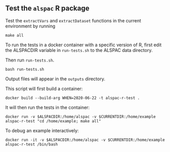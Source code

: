 ## Test the `alspac` R package

Test the `extractVars` and `extractDataset` functions
in the current environment by running
```
make all
```

To run the tests in a docker container with a specific version of R,
first edit the ALSPACDIR variable in `run-tests.sh`
to the ALSPAC data directory. 

Then run `run-tests.sh`.
```
bash run-tests.sh
```
Output files will appear in the `outputs` directory.

This script will first build a container:
```
docker build --build-arg WHEN=2020-06-22 -t alspac-r-test .
```

It will then run the tests in the container:
```
docker run -v $ALSPACDIR:/home/alspac -v $CURRENTDIR:/home/example alspac-r-test "cd /home/example; make all"
```

To debug an example interactively:
```
docker run -it -v $ALSPACDIR:/home/alspac -v $CURRENTDIR:/home/example alspac-r-test /bin/bash
```



